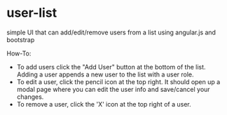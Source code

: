 # user-list
simple UI that can add/edit/remove users from a list using angular.js and bootstrap

How-To:
* To add users click the "Add User" button at the bottom of the list. Adding a user appends a new user to the list with a user role.
* To edit a user, click the pencil icon at the top right. It should open up a modal page where you can edit the user info and save/cancel your changes.
* To remove a user, click the 'X' icon at the top right of a user.
